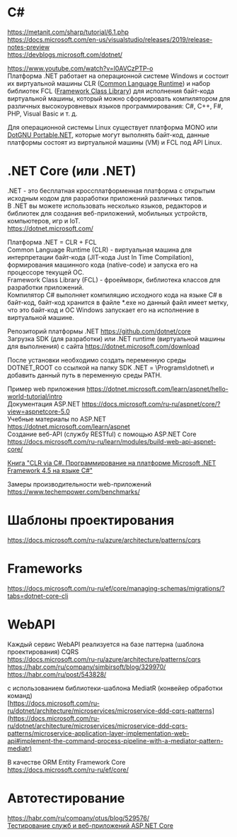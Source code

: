 # C#
https://metanit.com/sharp/tutorial/6.1.php  
https://docs.microsoft.com/en-us/visualstudio/releases/2019/release-notes-preview  
https://devblogs.microsoft.com/dotnet/  

https://www.youtube.com/watch?v=l0AVCzPTP-o  
Платформа .NET работает на операционной системе Windows и состоит их виртуальной машины CLR ([Common Language Runtime](https://en.wikipedia.org/wiki/Common_Language_Runtime)) и набор библиотек FCL ([Framework Class Library](https://en.wikipedia.org/wiki/Framework_Class_Library)) для исполнения байт-кода виртуальной машины, который можно сформировать компилятором для различных высокоуровневых языков программирования: C#, C++, F#, PHP, Visual Basic и т. д.  

Для операционной системы Linux существует платформа MONO или [DotGNU Portable.NET](https://en.wikipedia.org/wiki/DotGNU), которые могут выполнять байт-код, данные платформы состоят из виртуальной машины (VM) и FCL под API Linux.

# .NET Core (или .NET)  
.NET - это бесплатная кроссплатформенная платформа с открытым исходным кодом для разработки приложений различных типов.  
В .NET вы можете использовать несколько языков, редакторов и библиотек для создания веб-приложений, мобильных устройств, компьютеров, игр и IoT.  
https://dotnet.microsoft.com/  

Платформа .NET = CLR + FCL  
Common Language Runtime (CLR) - виртуальная машина для интерпретации байт-кода (JIT-кода Just In Time Compilation), формирования машинного кода (native-code) и запуска его на процессоре текущей ОС.  
Framework Class Library (FCL) - фроеймворк, библиотека классов для разработки приложений.  
Компилятор C# выполняет компиляцию исходного кода на языке C# в байт-код, байт-код хранится в файле *.exe но данный файл имеет метку, что это байт-код и ОС Windows запускает его на исполнение в виртуальной машине.

Репозиторий платформы .NET https://github.com/dotnet/core  
Загрузка SDK (для разработки) или .NET runtime (виртуальной машины для выполнения) с сайта https://dotnet.microsoft.com/download

После установки необходимо создать переменную среды DOTNET_ROOT со ссылкой на папку SDK .NET = \Programs\dotnet\  и добавить данный путь в переменную среды PATH.  

Пример web приложения https://dotnet.microsoft.com/learn/aspnet/hello-world-tutorial/intro  
Документация ASP.NET https://docs.microsoft.com/ru-ru/aspnet/core/?view=aspnetcore-5.0  
Учебные материалы по ASP.NET https://dotnet.microsoft.com/learn/aspnet  
Создание веб-API (службу RESTful) с помощью ASP.NET Core https://docs.microsoft.com/ru-ru/learn/modules/build-web-api-aspnet-core/  

[Книга "CLR via C#. Программирование на платформе Microsoft .NET Framework 4.5 на языке C#"](https://www.ozon.ru/context/detail/id/21236101/?from=bar)


Замеры производительности web-приложений  
https://www.techempower.com/benchmarks/

# Шаблоны проектирования
https://docs.microsoft.com/ru-ru/azure/architecture/patterns/cqrs  

# Frameworks
https://docs.microsoft.com/ru-ru/ef/core/managing-schemas/migrations/?tabs=dotnet-core-cli  

# WebAPI
Каждый сервис WebAPI реализуется на базе паттерна (шаблона проектирования) CQRS  
https://docs.microsoft.com/ru-ru/azure/architecture/patterns/cqrs  
https://habr.com/ru/company/simbirsoft/blog/329970/  
https://habr.com/ru/post/543828/  

с использованием библиотеки-шаблона MediatR (конвейер обработки команд)  
[https://docs.microsoft.com/ru-ru/dotnet/architecture/microservices/microservice-ddd-cqrs-patterns](https://docs.microsoft.com/ru-ru/dotnet/architecture/microservices/microservice-ddd-cqrs-patterns/microservice-application-layer-implementation-web-api#implement-the-command-process-pipeline-with-a-mediator-pattern-mediatr)  

В качестве ORM Entity Framework Core  
https://docs.microsoft.com/ru-ru/ef/core/  

# Автотестирование
https://habr.com/ru/company/otus/blog/529576/  
[Тестирование служб и веб-приложений ASP.NET Core](https://docs.microsoft.com/ru-ru/dotnet/architecture/microservices/multi-container-microservice-net-applications/test-aspnet-core-services-web-apps)  

